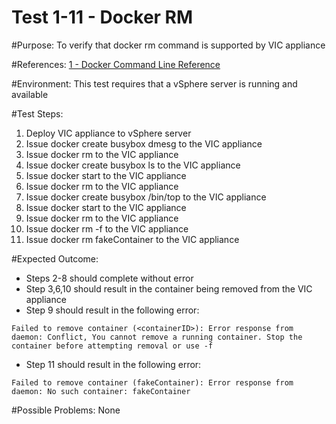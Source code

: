 Test 1-11 - Docker RM
=======

#Purpose:
To verify that docker rm command is supported by VIC appliance

#References:
[1 - Docker Command Line Reference](https://docs.docker.com/engine/reference/commandline/rm/)

#Environment:
This test requires that a vSphere server is running and available

#Test Steps:
1. Deploy VIC appliance to vSphere server
2. Issue docker create busybox dmesg to the VIC appliance
3. Issue docker rm <containerID> to the VIC appliance
4. Issue docker create busybox ls to the VIC appliance
5. Issue docker start <containerID> to the VIC appliance
6. Issue docker rm <containerID> to the VIC appliance
7. Issue docker create busybox /bin/top to the VIC appliance
8. Issue docker start <containerID> to the VIC appliance
9. Issue docker rm <containerID> to the VIC appliance
10. Issue docker rm -f <containerID> to the VIC appliance
11. Issue docker rm fakeContainer to the VIC appliance

#Expected Outcome:
* Steps 2-8 should complete without error
* Step 3,6,10 should result in the container being removed from the VIC appliance
* Step 9 should result in the following error:  
```
Failed to remove container (<containerID>): Error response from daemon: Conflict, You cannot remove a running container. Stop the container before attempting removal or use -f
```
* Step 11 should result in the following error:  
```
Failed to remove container (fakeContainer): Error response from daemon: No such container: fakeContainer
```

#Possible Problems:
None